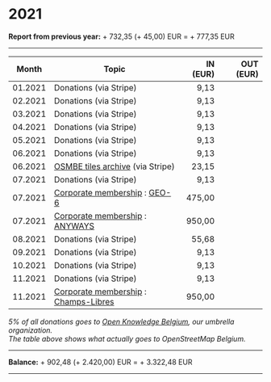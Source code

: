 # 2021

**Report from previous year:** + 732,35 (+ 45,00) EUR = + 777,35 EUR

---

| Month   | Topic                                          | IN (EUR) | OUT (EUR) |
| ------- | ---------------------------------------------- | -------: | --------: |
| 01.2021 | Donations (via Stripe)                         |     9,13 |           |
| 02.2021 | Donations (via Stripe)                         |     9,13 |           |
| 03.2021 | Donations (via Stripe)                         |     9,13 |           |
| 04.2021 | Donations (via Stripe)                         |     9,13 |           |
| 05.2021 | Donations (via Stripe)                         |     9,13 |           |
| 06.2021 | Donations (via Stripe)                         |     9,13 |           |
| 06.2021 | [OSMBE tiles archive][1] (via Stripe)          |    23,15 |           |
| 07.2021 | Donations (via Stripe)                         |     9,13 |           |
| 07.2021 | [Corporate membership][2] : [GEO-6][3]         |   475,00 |           |
| 07.2021 | [Corporate membership][2] : [ANYWAYS][4]       |   950,00 |           |
| 08.2021 | Donations (via Stripe)                         |    55,68 |           |
| 09.2021 | Donations (via Stripe)                         |     9,13 |           |
| 10.2021 | Donations (via Stripe)                         |     9,13 |           |
| 11.2021 | Donations (via Stripe)                         |     9,13 |           |
| 11.2021 | [Corporate membership][2] : [Champs-Libres][5] |   950,00 |           |

_5% of all donations goes to [Open Knowledge Belgium](https://openknowledge.be/), our umbrella organization.  
The table above shows what actually goes to OpenStreetMap Belgium._

---

**Balance:** + 902,48 (+ 2.420,00) EUR = + 3.322,48 EUR

---

[1]: https://tile.openstreetmap.be/
[2]: https://openstreetmap.be/en/support.html
[3]: https://geo6.be/
[4]: https://www.anyways.eu/
[5]: https://www.champs-libres.coop/
